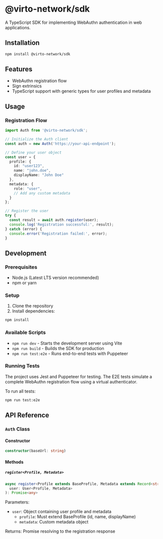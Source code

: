 # @virto-network/sdk

A TypeScript SDK for implementing WebAuthn authentication in web applications.

## Installation

```bash
npm install @virto-network/sdk
```

## Features

- WebAuthn registration flow
- Sign extrinsics
- TypeScript support with generic types for user profiles and metadata

## Usage

### Registration Flow

```ts
import Auth from '@virto-network/sdk';

// Initialize the Auth client
const auth = new Auth('https://your-api-endpoint');

// Define your user object
const user = {
  profile: {
    id: "user123",
    name: "john.doe", 
    displayName: "John Doe"
  },
  metadata: {
    role: "user",
    // Add any custom metadata
  }
};

// Register the user
try {
  const result = await auth.register(user);
  console.log('Registration successful:', result);
} catch (error) {
  console.error('Registration failed:', error);
}
```

## Development

### Prerequisites

- Node.js (Latest LTS version recommended)
- npm or yarn

### Setup

1. Clone the repository
2. Install dependencies:


```bash
npm install
```
### Available Scripts

- `npm run dev` - Starts the development server using Vite
- `npm run build` - Builds the SDK for production
- `npm run test:e2e` - Runs end-to-end tests with Puppeteer

### Running Tests

The project uses Jest and Puppeteer for testing. The E2E tests simulate a complete WebAuthn registration flow using a virtual authenticator.

To run all tests:

```bash
npm run test:e2e
```

## API Reference

### `Auth` Class

#### Constructor

```ts
constructor(baseUrl: string)
```


#### Methods

##### `register<Profile, Metadata>`

```ts
async register<Profile extends BaseProfile, Metadata extends Record<string, unknown>>(
  user: User<Profile, Metadata>
): Promise<any>
```

Parameters:
- `user`: Object containing user profile and metadata
  - `profile`: Must extend BaseProfile (id, name, displayName)
  - `metadata`: Custom metadata object

Returns: Promise resolving to the registration response
